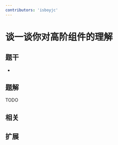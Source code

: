 ```yaml
---
contributors: 'isboyjc'
---
```


# 谈一谈你对高阶组件的理解


## 题干

- 



## 题解

<!-- ::: details 点我查看题解 -->

  TODO

<!-- ::: -->



## 相关



## 扩展
